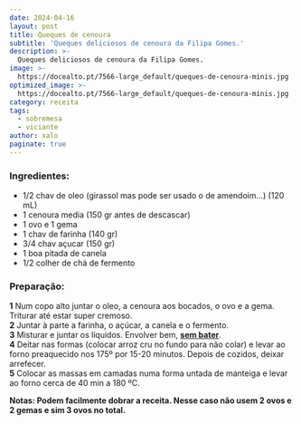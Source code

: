 ```yaml
---
date: 2024-04-16
layout: post
title: Queques de cenoura
subtitle: 'Queques deliciosos de cenoura da Filipa Gomes.'
description: >-
  Queques deliciosos de cenoura da Filipa Gomes.
image: >-
  https://docealto.pt/7566-large_default/queques-de-cenoura-minis.jpg
optimized_image: >-
  https://docealto.pt/7566-large_default/queques-de-cenoura-minis.jpg
category: receita
tags:
  - sobremesa
  - viciante
author: xalo
paginate: true
---
```


### Ingredientes:  
* 1/2 chav de oleo (girassol mas pode ser usado o de amendoim...) (120 mL)  
* 1 cenoura media (150 gr antes de descascar)  
* 1 ovo e 1 gema  
* 1 chav de farinha (140 gr)  
* 3/4 chav açucar (150 gr)  
* 1 boa pitada de canela  
* 1/2 colher de chá de fermento    

### Preparação:  
**1** Num copo alto juntar o oleo, a cenoura aos bocados, o ovo e a gema. Triturar até estar super cremoso.  
**2** Juntar à parte a farinha, o açúcar, a canela e o fermento.  
**3** Misturar e juntar os líquidos. Envolver bem, **<ins>sem bater</ins>**.  
**4** Deitar nas formas (colocar arroz cru no fundo para não colar) e levar ao forno preaquecido nos 175º por 15-20 minutos. Depois de cozidos, deixar arrefecer.  
**5** Colocar as massas em camadas numa forma untada de manteiga e levar ao forno cerca de 40 min a 180 ºC.  

**Notas: Podem facilmente dobrar a receita. Nesse caso não usem 2 ovos e 2 gemas e sim 3 ovos no total.**  